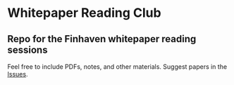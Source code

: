 # Whitepaper Reading Club
## Repo for the Finhaven whitepaper reading sessions

Feel free to include PDFs, notes, and other materials. Suggest papers in the [Issues](https://github.com/FrontierFoundry/whitepaper-club/issues/new).
